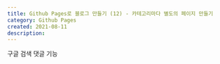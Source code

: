 ```yaml
---
title: Github Pages로 블로그 만들기 (12) - 카테고리마다 별도의 페이지 만들기
category: Github Pages
created: 2021-08-11
description:
---
```


구글 검색
댓글 기능
